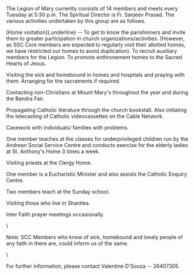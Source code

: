 The Legion of Mary currently consists of 14 members and meets every
Tuesday at 5:30 p.m. The Spiritual Director is Fr. Sanjeev Prasad. The
various activities undertaken by this group are as follows.

[Home visitation]{.underline} -- To get to know the parishioners and
invite them to greater participation in church organizations/activities.
(However, as SSC Core members are expected to regularly visit their
allotted homes, we have restricted our homes to avoid duplication). To
recruit auxiliary members for the Legion. To promote enthronement homes
to the Sacred Hearts of Jesus.

Visiting the sick and homebound in homes and hospitals and praying with
them. Arranging for the sacraments if required.

Contacting non-Christians at Mount Mary's throughout the year and during
the Bandra Fair.

Propagating Catholic literature through the church bookstall. Also
initiating the telecasting of Catholic videocassettes on the Cable
Network.

Casework with individuals/ families with problems.

One member teaches at the classes for underprivileged children run by
the Andrean Social Service Centre and conducts exercise for the elderly
ladies at St. Anthony's Home 3 times a week.

Visiting priests at the Clergy Home.

One member is a Eucharistic Minister and also assists the Catholic
Enquiry Centre.

Two members teach at the Sunday school.

Visiting those who live in Shanties.

Inter Faith prayer meetings occasionally.

\

Note: SCC Members who know of sick, homebound and lonely people of any
faith in there are, could inform us of the same.

\

For further information, please contact Valentine D'Souza -- 26407305.
